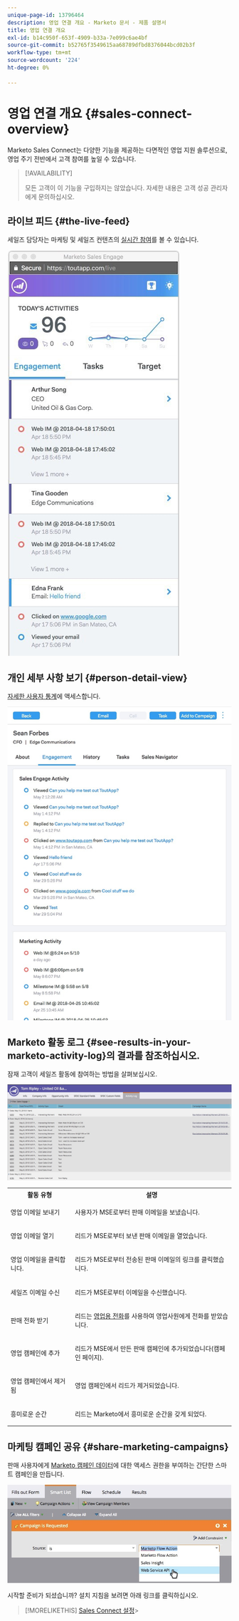 ```yaml
---
unique-page-id: 13796464
description: 영업 연결 개요 - Marketo 문서 - 제품 설명서
title: 영업 연결 개요
exl-id: b14c950f-653f-4909-b33a-7e099c6ae4bf
source-git-commit: b52765f3549615aa68789dfbd8376044bcd02b3f
workflow-type: tm+mt
source-wordcount: '224'
ht-degree: 0%

---
```


# 영업 연결 개요 {#sales-connect-overview}

Marketo Sales Connect는 다양한 기능을 제공하는 다면적인 영업 지원 솔루션으로, 영업 주기 전반에서 고객 참여를 높일 수 있습니다.

>[!AVAILABILITY]
>
>모든 고객이 이 기능을 구입하지는 않았습니다. 자세한 내용은 고객 성공 관리자에게 문의하십시오.

## 라이브 피드 {#the-live-feed}

세일즈 담당자는 마케팅 및 세일즈 컨텐츠의 [실시간 참여](/help/marketo/product-docs/marketo-sales-connect/email/the-live-feed/live-feed-overview.md)를 볼 수 있습니다.

![](assets/engagement.jpg)

## 개인 세부 사항 보기 {#person-detail-view}

[자세한 사용자 통계](/help/marketo/product-docs/marketo-sales-connect/people/person-detail-view.md)에 액세스합니다.

![](assets/2018-05-11-at-3.28-pm.jpg)

## Marketo 활동 로그 {#see-results-in-your-marketo-activity-log}의 결과를 참조하십시오.

잠재 고객이 세일즈 활동에 참여하는 방법을 살펴보십시오.

![](assets/2018-05-11-at-3.30-pm.jpg)

<table> 
 <tbody> 
  <tr> 
   <th>활동 유형</th> 
   <th>설명</th> 
  </tr> 
  <tr> 
   <td><p>영업 이메일 보내기</p></td> 
   <td><p>사용자가 MSE로부터 판매 이메일을 보냈습니다.</p></td> 
  </tr> 
  <tr> 
   <td><p>영업 이메일 열기</p></td> 
   <td><p>리드가 MSE로부터 보낸 판매 이메일을 열었습니다.</p></td> 
  </tr> 
  <tr> 
   <td><p>영업 이메일을 클릭합니다.</p></td> 
   <td><p>리드가 MSE로부터 전송된 판매 이메일의 링크를 클릭했습니다.</p></td> 
  </tr> 
  <tr> 
   <td colspan="1"><p>세일즈 이메일 수신</p></td> 
   <td colspan="1"><p>리드가 MSE로부터 이메일을 수신했습니다.</p></td> 
  </tr> 
  <tr> 
   <td colspan="1"><p>판매 전화 받기</p></td> 
   <td colspan="1"><p>리드는 <a href="/help/marketo/product-docs/marketo-sales-connect/phone/sales-phone-overview.md" rel="nofollow">영업용 전화</a>를 사용하여 영업사원에게 전화를 받았습니다.</p></td> 
  </tr> 
  <tr> 
   <td colspan="1"><p>영업 캠페인에 추가</p></td> 
   <td colspan="1"><p>리드가 MSE에서 만든 판매 캠페인에 추가되었습니다(캠페인 페이지).</p></td> 
  </tr> 
  <tr> 
   <td colspan="1"><p>영업 캠페인에서 제거됨</p></td> 
   <td colspan="1"><p>영업 캠페인에서 리드가 제거되었습니다.</p></td> 
  </tr> 
  <tr> 
   <td colspan="1"><p>흥미로운 순간</p></td> 
   <td colspan="1"><p>리드는 Marketo에서 흥미로운 순간을 갖게 되었다.</p></td> 
  </tr> 
 </tbody> 
</table>

## 마케팅 캠페인 공유 {#share-marketing-campaigns}

판매 사용자에게 [Marketo 캠페인 데이터](/help/marketo/product-docs/marketo-sales-connect/marketo/make-a-campaign-visible-to-sales-connect-users.md)에 대한 액세스 권한을 부여하는 간단한 스마트 캠페인을 만듭니다.

![](assets/campaign-is-requested.jpg)

시작할 준비가 되셨습니까? 설치 지침을 보려면 아래 링크를 클릭하십시오.

>[!MORELIKETHIS]
[Sales Connect 설정](/help/marketo/product-docs/marketo-sales-connect/getting-started/set-up-sales-connect.md)>
>
